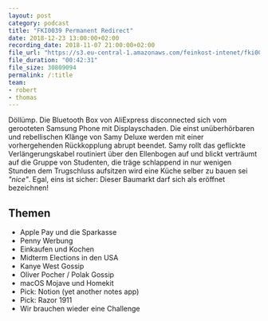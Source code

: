 ```yaml
---
layout: post
category: podcast
title: "FKI0039 Permanent Redirect"
date: 2018-12-23 13:00:00+02:00
recording_date: 2018-11-07 21:00:00+02:00
file_url: "https://s3.eu-central-1.amazonaws.com/feinkost-intenet/fki0039.mp3"
file_duration: "00:42:31"
file_size: 30809094
permalink: /:title
team:
- robert
- thomas
---
```


Döllümp. Die Bluetooth Box von AliExpress disconnected sich vom gerooteten Samsung Phone mit Displayschaden. Die einst unüberhörbaren und rebellischen Klänge von Samy Deluxe werden mit einer vorhergehenden Rückkopplung abrupt beendet. Samy rollt das geflickte Verlängerungskabel routiniert über den Ellenbogen auf und blickt verträumt auf die Gruppe von Studenten, die träge schlappend in nur wenigen Stunden dem Trugschluss aufsitzen wird eine Küche selber zu bauen sei _"nice"_. Egal, eins ist sicher: Dieser Baumarkt darf sich als eröffnet bezeichnen!

## Themen

- Apple Pay und die Sparkasse
- Penny Werbung
- Einkaufen und Kochen
- Midterm Elections in den USA
- Kanye West Gossip
- Oliver Pocher / Polak Gossip
- macOS Mojave und Homekit
- Pick: Notion (yet another notes app)
- Pick: Razor 1911
- Wir brauchen wieder eine Challenge
